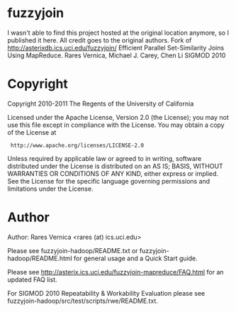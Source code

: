 # fuzzyjoin
I wasn't able to find this project hosted at the original location anymore, so I published it here.  All credit goes to the original authors.  Fork of http://asterixdb.ics.uci.edu/fuzzyjoin/ Efficient Parallel Set-Similarity Joins Using MapReduce. Rares Vernica, Michael J. Carey, Chen Li SIGMOD 2010

# Copyright
Copyright 2010-2011 The Regents of the University of California

Licensed under the Apache License, Version 2.0 (the License); you
may not use this file except in compliance with the License.  You
may obtain a copy of the License at

     http://www.apache.org/licenses/LICENSE-2.0

Unless required by applicable law or agreed to in writing, software
distributed under the License is distributed on an AS IS; BASIS,
WITHOUT WARRANTIES OR CONDITIONS OF ANY KIND, either express or
implied.  See the License for the specific language governing
permissions and limitations under the License.

# Author
Author: Rares Vernica <rares (at) ics.uci.edu>

Please see fuzzyjoin-hadoop/README.txt or fuzzyjoin-hadoop/README.html
for general usage and a Quick Start guide.

Please see http://asterix.ics.uci.edu/fuzzyjoin-mapreduce/FAQ.html for
an updated FAQ list.

For SIGMOD 2010 Repeatability & Workability Evaluation please see
fuzzyjoin-hadoop/src/test/scripts/rwe/README.txt.
